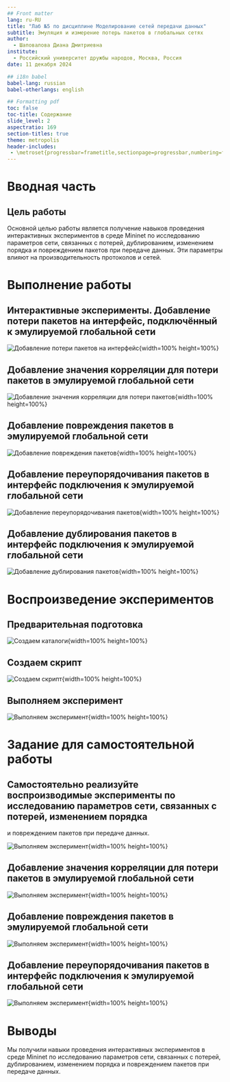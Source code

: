 ```yaml
---
## Front matter
lang: ru-RU
title: "Лаб №5 по дисциплине Моделирование сетей передачи данных"
subtitle: Эмуляция и измерение потерь пакетов в глобальных сетях
author:
  - Шаповалова Диана Дмитриевна
institute:
  - Российский университет дружбы народов, Москва, Россия
date: 11 декабря 2024

## i18n babel
babel-lang: russian
babel-otherlangs: english

## Formatting pdf
toc: false
toc-title: Содержание
slide_level: 2
aspectratio: 169
section-titles: true
theme: metropolis
header-includes:
 - \metroset{progressbar=frametitle,sectionpage=progressbar,numbering=fraction}
---
```


# Вводная часть

## Цель работы

Основной целью работы является получение навыков проведения интерактивных экспериментов в среде Mininet по исследованию параметров сети,
связанных с потерей, дублированием, изменением порядка и повреждением
пакетов при передаче данных. Эти параметры влияют на производительность
протоколов и сетей.

# Выполнение работы

## Интерактивные эксперименты. Добавление потери пакетов на интерфейс, подключённый к эмулируемой глобальной сети

![Добавление потери пакетов на интерфейс](image/1.png){width=100% height=100%}

## Добавление значения корреляции для потери пакетов в эмулируемой глобальной сети

![Добавление значения корреляции для потери пакетов](image/2.png){width=100% height=100%}

## Добавление повреждения пакетов в эмулируемой глобальной сети

![Добавление повреждения пакетов](image/3.png){width=100% height=100%}

## Добавление переупорядочивания пакетов в интерфейс подключения к эмулируемой глобальной сети

![Добавление переупорядочивания пакетов](image/4.png){width=100% height=100%}

## Добавление дублирования пакетов в интерфейс подключения к эмулируемой глобальной сети

![Добавление дублирования пакетов](image/5.png){width=100% height=100%}

# Воспроизведение экспериментов

## Предварительная подготовка

![Создаем каталоги](image/6.png){width=100% height=100%}

## Создаем скрипт

![Создаем скрипт](image/7.png){width=100% height=100%}

## Выполняем эксперимент

![Выполняем эксперимент](image/simple-drop.png){width=100% height=100%}

# Задание для самостоятельной работы

## Самостоятельно реализуйте воспроизводимые эксперименты по исследованию параметров сети, связанных с потерей, изменением порядка
и повреждением пакетов при передаче данных.

![Выполняем эксперимент](image/simple-drop.png){width=100% height=100%}

## Добавление значения корреляции для потери пакетов в эмулируемой глобальной сети

![Выполняем эксперимент](image/correlation-drop.png){width=100% height=100%}

## Добавление повреждения пакетов в эмулируемой глобальной сети 

![Выполняем эксперимент](image/package-damage.png){width=100% height=100%}

## Добавление переупорядочивания пакетов в интерфейс подключения к эмулируемой глобальной сети

![Выполняем эксперимент](image/reordering-packages.png){width=100% height=100%}

# Выводы

Мы получили навыки проведения интерактивных экспериментов в среде Mininet по исследованию параметров сети,
связанных с потерей, дублированием, изменением порядка и повреждением
пакетов при передаче данных.
